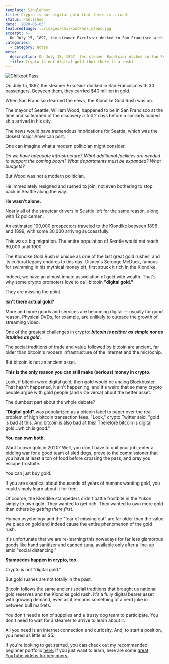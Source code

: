 ```yaml
---
template: SinglePost
title: Crypto is not digital gold (but there is a rush)
status: Published
date: '2020-05-05'
featuredImage: ../images/ChilkootPass_steps.jpg
excerpt: >-
  On July 15, 1897, the steamer Excelsior docked in San Francisco with 30 passengers and $40 million in gold.
categories:
  - category: Notes
meta:
  description: On July 15, 1897, the steamer Excelsior docked in San Francisco with 30 passengers and $40 million in gold.
  title: Crypto is not digital gold (but there is a rush)
---
```


![Chilkoot Pass](../images/ChilkootPass_steps.jpg)

On July 15, 1897, the steamer _Excelsior_ docked in San Francisco with 30 passengers. Between them, they carried \$40 million in gold.

When San Francisco learned the news, the Klondike Gold Rush was on.

The mayor of Seattle, William Wood, happened to be in San Francisco at the time and so learned of the discovery a full 2 days before a similarly loaded ship arrived in his city.

The news would have tremendous implications for Seattle, which was the closest major American port.

One can imagine what a modern politician might consider.

_Do we have adequate infrastructure? What additional facilities are needed to support the coming boom? What departments must be expanded? What budgets?_

But Wood was not a modern politician.

He immediately resigned and rushed to join, not even bothering to stop back in Seattle along the way.

**He wasn't alone.**

Nearly all of the streetcar drivers in Seattle left for the same reason, along with 12 policemen.

An estimated 100,000 prospectors traveled to the Klondike between 1896 and 1899, with some 30,000 arriving successfully.

This was a big migration. The entire population of Seattle would not reach 80,000 until 1900.

The Klondike Gold Rush is unique as one of the last great gold rushes, and its cultural legacy endures to this day. Disney's Scrooge McDuck, famous for swimming in his mythical money pit, first struck it rich in the Klondike.

Indeed, we have an almost innate association of gold with wealth. That's why some crypto promoters love to call bitcoin **"digital gold."**

They are missing the point.

**Isn't there actual gold?**

More and more goods and services are becoming digital &mdash; usually for good reason. Physical DVDs, for example, are unlikely to outpace the growth of streaming video.

One of the greatest challenges in crypto: **_bitcoin is neither as simple nor as intuitive as gold._**

The social traditions of trade and value followed by bitcoin are ancient, far older than bitcoin's modern infrastructure of the internet and the microchip.

But bitcoin is not an ancient asset.

**This is the only reason you can still make (serious) money in crypto.**

Look, if bitcoin were digital gold, then gold would be analog Blockbuster. That hasn't happened, it ain't happening, and it's weird that so many crypto people argue with gold people (and vice versa) about the better asset.

The dumbest part about the whole debate?

**"Digital gold"** was popularized as a bitcoin label to paper over the real problem of high bitcoin transaction fees. "Look," crypto Twitter said, "gold is bad at this. And bitcoin is also bad at this! Therefore bitcoin is digital gold...which is good."

**You can own both.**

Want to own gold in 2020? Well, you don't have to quit your job, enter a bidding war for a good team of sled dogs, prove to the commissioner that you have at least a ton of food before crossing the pass, and pray you escape frostbite.

You can just buy gold.

If you are skeptical about thousands of years of humans wanting gold, you could simply learn about it for free.

Of course, the Klondike stampeders didn't battle frostbite in the Yukon simply to own gold. They wanted to get rich. They wanted to own more gold than others by _getting there first_.

Human psychology and the "fear of missing out" are far older than the value we place on gold and indeed cause the entire phenomenon of the gold rush.

It's unfortunate that we are re-learning this nowadays for far less glamorous goods like hand sanitizer and canned tuna, available only after a line-up amid "social distancing."

**Stampedes happen in crypto, too.**

Crypto is not "digital gold."

But gold rushes are not totally in the past.

Bitcoin follows the same ancient social traditions that brought us national gold reserves and the Klondike gold rush. It's a fully digital bearer asset with growing demand, even as it remains something of a nerd joke in between bull markets.

You don't need a ton of supplies and a trusty dog team to participate. You don't need to wait for a steamer to arrive to learn about it.

All you need is an internet connection and curiosity. And, to start a position, you need as little as \$5.

If you're looking to get started, you can check out my recommended beginner portfolio [here.](/posts/whats-a-halvening-should-you-care/) If you just want to learn, here are some [great YouTube videos for beginners.](https://www.youtube.com/playlist?list=PLL-mmY61Sru8x1FuJ5BO0DLxTiZn3aUrq)
